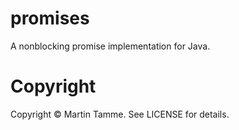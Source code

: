 # promises

A nonblocking promise implementation for Java.

# Copyright

Copyright © Martin Tamme. See LICENSE for details.
